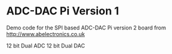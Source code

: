 ADC-DAC Pi Version 1
=======
Demo code for the SPI based ADC-DAC Pi version 2 board from http://www.abelectronics.co.uk

12 bit Dual ADC
12 bit Dual DAC
